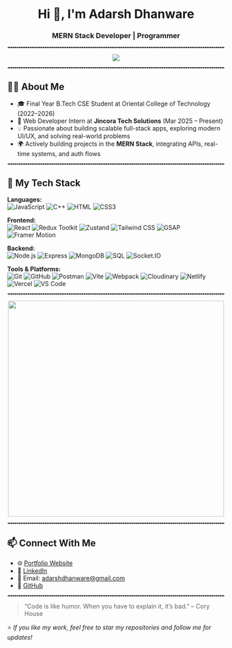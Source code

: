 <h1 align="center">Hi 👋, I'm Adarsh Dhanware</h1>
<h3 align="center">MERN Stack Developer | Programmer</h3>

<hr style="border: 1px dashed #ccc;" />


<p align="center">
  <img src="https://readme-typing-svg.herokuapp.com?font=Fira+Code&size=22&pause=1000&center=true&vCenter=true&width=435&lines=MERN+Stack+Developer;UX+Focused+Engineer;Always+Building+Something" />
</p>


<hr style="border: 1px dashed #ccc;" />


## 🧑‍💻 About Me

- 🎓 Final Year B.Tech CSE Student at Oriental College of Technology (2022–2026)
- 💼 Web Developer Intern at **Jincora Tech Solutions** (Mar 2025 – Present)
- 💡 Passionate about building scalable full-stack apps, exploring modern UI/UX, and solving real-world problems
- 🌍 Actively building projects in the **MERN Stack**, integrating APIs, real-time systems, and auth flows

<hr style="border: 1px dashed #ccc;" />


## 🧰 My Tech Stack

**Languages:**  
![JavaScript](https://img.shields.io/badge/JavaScript-F7DF1E?logo=javascript&logoColor=black)
![C++](https://img.shields.io/badge/C++-00599C?logo=c%2B%2B&logoColor=white)
![HTML](https://img.shields.io/badge/HTML5-E34F26?logo=html5&logoColor=white)
![CSS3](https://img.shields.io/badge/CSS3-1572B6?logo=css3&logoColor=white)

**Frontend:**  
![React](https://img.shields.io/badge/React-20232A?logo=react&logoColor=61DAFB)
![Redux Toolkit](https://img.shields.io/badge/Redux_Toolkit-764ABC?logo=redux&logoColor=white)
![Zustand](https://img.shields.io/badge/Zustand-8D6748?logo=zotero&logoColor=white)
![Tailwind CSS](https://img.shields.io/badge/Tailwind_CSS-38B2AC?logo=tailwind-css&logoColor=white)
![GSAP](https://img.shields.io/badge/GSAP-88CE02?logo=greensock&logoColor=white)
![Framer Motion](https://img.shields.io/badge/Framer_Motion-0055FF?logo=framer&logoColor=white)

**Backend:**  
![Node.js](https://img.shields.io/badge/Node.js-339933?logo=node.js&logoColor=white)
![Express](https://img.shields.io/badge/Express.js-000000?logo=express&logoColor=white)
![MongoDB](https://img.shields.io/badge/MongoDB-4EA94B?logo=mongodb&logoColor=white)
![SQL](https://img.shields.io/badge/SQL-4479A1?logo=mysql&logoColor=white)
![Socket.IO](https://img.shields.io/badge/Socket.IO-010101?logo=socket.io&logoColor=white)

**Tools & Platforms:**  
![Git](https://img.shields.io/badge/Git-F05032?logo=git&logoColor=white)
![GitHub](https://img.shields.io/badge/GitHub-181717?logo=github&logoColor=white)
![Postman](https://img.shields.io/badge/Postman-FF6C37?logo=postman&logoColor=white)
![Vite](https://img.shields.io/badge/Vite-646CFF?logo=vite&logoColor=white)
![Webpack](https://img.shields.io/badge/Webpack-8DD6F9?logo=webpack&logoColor=black)
![Cloudinary](https://img.shields.io/badge/Cloudinary-3448C5?logo=cloudinary&logoColor=white)
![Netlify](https://img.shields.io/badge/Netlify-00C7B7?logo=netlify&logoColor=white)
![Vercel](https://img.shields.io/badge/Vercel-000000?logo=vercel&logoColor=white)
![VS Code](https://img.shields.io/badge/VS_Code-007ACC?logo=visual-studio-code&logoColor=white)

<hr style="border: 1px dashed #ccc;" />


<p align="center">
  <img src="https://media.giphy.com/media/qgQUggAC3Pfv687qPC/giphy.gif" width="500"/>
</p>



<hr style="border: 1px dashed #ccc;" />


## 📫 Connect With Me

- 🌐 [Portfolio Website](https://portfolio-adarsh-dhanware-01.vercel.app/)
- 💼 [LinkedIn](https://linkedin.com/in/adarsh-dhanware)
- 📧 Email: [adarshdhanware@gmail.com](mailto:adarshdhanware@gmail.com)
- 🐙 [GitHub](https://github.com/AdarshDhanware)

<hr style="border: 1px dashed #ccc;" />


> “Code is like humor. When you have to explain it, it’s bad.” – Cory House

⭐️ _If you like my work, feel free to star my repositories and follow me for updates!_
